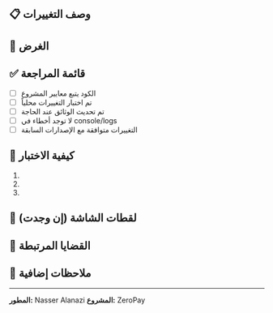 ## 📋 وصف التغييرات
<!-- وصف واضح ومختصر للتغييرات -->

## 🎯 الغرض
<!-- لماذا هذه التغييرات ضرورية؟ -->

## ✅ قائمة المراجعة
- [ ] الكود يتبع معايير المشروع
- [ ] تم اختبار التغييرات محلياً
- [ ] تم تحديث الوثائق عند الحاجة
- [ ] لا توجد أخطاء في console/logs
- [ ] التغييرات متوافقة مع الإصدارات السابقة

## 🧪 كيفية الاختبار
<!-- خطوات لاختبار هذه التغييرات -->
1. 
2. 
3. 

## 📸 لقطات الشاشة (إن وجدت)
<!-- أضف لقطات شاشة للتغييرات المرئية -->

## 🔗 القضايا المرتبطة
<!-- Closes #123 -->

## 📝 ملاحظات إضافية
<!-- أي معلومات إضافية مهمة -->

---
**المطور:** Nasser Alanazi
**المشروع:** ZeroPay
